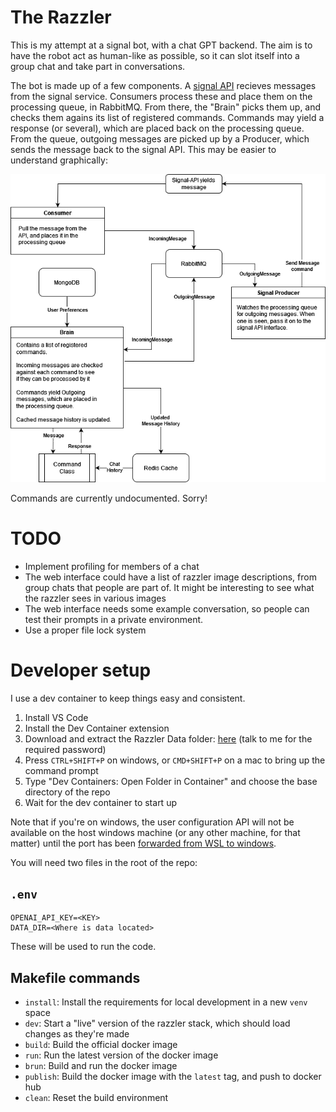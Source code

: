 # The Razzler

This is my attempt at a signal bot, with a chat GPT backend. The aim is to have the robot act as human-like as possible, so it can slot itself into a group chat and take part in conversations.

The bot is made up of a few components. A [signal API]() recieves messages from the signal service. Consumers process these and place them on the processing queue, in RabbitMQ. From there, the "Brain" picks them up, and checks them agains its list of registered commands. Commands may yield a response (or several), which are placed back on the processing queue. From the queue, outgoing messages are picked up by a Producer, which sends the message back to the signal API. This may be easier to understand graphically:

<div style="text-align: center;">
  <img src="Razzler.drawio.png" alt="Architecture of the Razzler" title="Architecture of the Razzler">
</div>


Commands are currently undocumented. Sorry!


# TODO

- Implement profiling for members of a chat
- The web interface could have a list of razzler image descriptions, from group chats that people are part of. It might be interesting to see what the razzler sees in various images
- The web interface needs some example conversation, so people can test their prompts in a private environment.
- Use a proper file lock system


# Developer setup

I use a dev container to keep things easy and consistent.

1. Install VS Code
2. Install the Dev Container extension
3. Download and extract the Razzler Data folder: [here](https://nextcloud.wildjames.com/s/qcGffbm2Ygj28bs) (talk to me for the required password)
4. Press `CTRL+SHIFT+P` on windows, or `CMD+SHIFT+P` on a mac to bring up the command prompt
5. Type "Dev Containers: Open Folder in Container" and choose the base directory of the repo
6. Wait for the dev container to start up

Note that if you're on windows, the user configuration API will not be available on the host windows machine (or any other machine, for that matter) until the port has been [forwarded from WSL to windows](https://superuser.com/questions/1717753/how-to-connect-to-windows-subsystem-for-linux-from-another-machine-within-networ/1830244#1830244).

You will need two files in the root of the repo:

## `.env`

```
OPENAI_API_KEY=<KEY>
DATA_DIR=<Where is data located>
```

These will be used to run the code.

## Makefile commands

- `install`: Install the requirements for local development in a new `venv` space
- `dev`: Start a "live" version of the razzler stack, which should load changes as they're made
- `build`: Build the official docker image
- `run`: Run the latest version of the docker image
- `brun`: Build and run the docker image
- `publish`: Build the docker image with the `latest` tag, and push to docker hub
- `clean`: Reset the build environment

